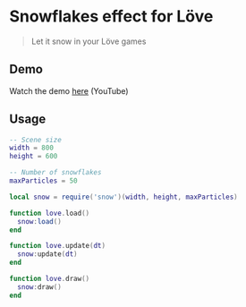 # Snowflakes effect for Löve
> Let it snow in your Löve games

## Demo

Watch the demo [here](https://www.youtube.com/watch?v=U_lnHH8dTN8) (YouTube)

## Usage

```lua
-- Scene size
width = 800
height = 600

-- Number of snowflakes 
maxParticles = 50

local snow = require('snow')(width, height, maxParticles)

function love.load()
  snow:load()
end

function love.update(dt)
  snow:update(dt)
end

function love.draw()
  snow:draw()
end
```
